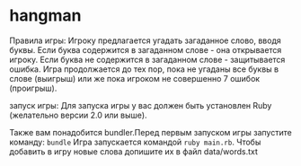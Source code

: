 # hangman
Правила игры: Игроку предлагается угадать загаданное слово, вводя буквы.
Если буква содержится в загаданном слове - она открывается игроку.
Если буква не содержится в загаданном слове - защитывается ошибка.
Игра продолжается до тех пор, пока не угаданы все буквы в слове (выигрыш) или же пока игроком не совершенно 7 ошибок (проигрыш).

запуск игры:
Для запуска игры у вас должен быть установлен Ruby (желательно версии 2.0 или выше).

Также вам понадобится bundler.Перед первым запуском игры запустите команду:
`bundle`
Игра запускается командой `ruby main.rb`. Чтобы добавить в игру новые слова допишите их в файл data/words.txt
